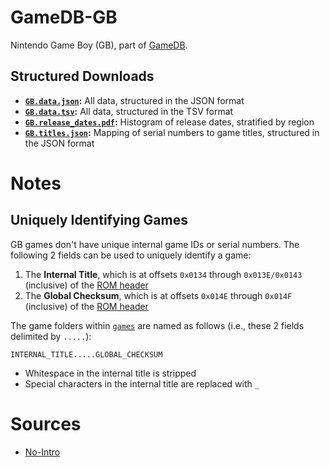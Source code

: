 # GameDB-GB
Nintendo Game Boy (GB), part of [GameDB](https://github.com/niemasd/GameDB).

## Structured Downloads
* **[`GB.data.json`](https://github.com/niemasd/GameDB-GB/releases/latest/download/GB.data.json):** All data, structured in the JSON format
* **[`GB.data.tsv`](https://github.com/niemasd/GameDB-GB/releases/latest/download/GB.data.tsv):** All data, structured in the TSV format
* **[`GB.release_dates.pdf`](https://github.com/niemasd/GameDB-GB/releases/latest/download/GB.release_dates.pdf):** Histogram of release dates, stratified by region
* **[`GB.titles.json`](https://github.com/niemasd/GameDB-GB/releases/latest/download/GB.titles.json):** Mapping of serial numbers to game titles, structured in the JSON format

# Notes

## Uniquely Identifying Games

GB games don't have unique internal game IDs or serial numbers. The following 2 fields can be used to uniquely identify a game:

1. The **Internal Title**, which is at offsets `0x0134` through `0x013E/0x0143` (inclusive) of the [ROM header](https://github.com/niemasd/GameDB-GB/wiki#memory-map)
2. The **Global Checksum**, which is at offsets `0x014E` through `0x014F` (inclusive) of the [ROM header](https://github.com/niemasd/GameDB-GB/wiki#memory-map)

The game folders within [`games`](games) are named as follows (i.e., these 2 fields delimited by `.....`):

```
INTERNAL_TITLE.....GLOBAL_CHECKSUM
```

* Whitespace in the internal title is stripped
* Special characters in the internal title are replaced with `_`

# Sources
* [No-Intro](https://no-intro.org/)
